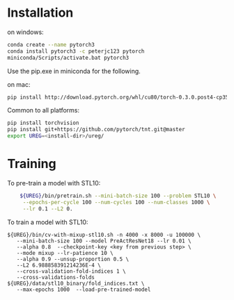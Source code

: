 # Installation

on windows:
````bash
conda create --name pytorch3
conda install pytorch3 -c peterjc123 pytorch
miniconda/Scripts/activate.bat pytorch3
````
Use the pip.exe in miniconda for the following.

on mac:
````bash
pip install http://download.pytorch.org/whl/cu80/torch-0.3.0.post4-cp35-cp35m-linux_x86_64.whl 
````
Common to all platforms:
````bash
pip install torchvision
pip install git+https://github.com/pytorch/tnt.git@master
export UREG=<install-dir>/ureg/
````

# Training

To pre-train a model with STL10:
````bash
    ${UREG}/bin/pretrain.sh --mini-batch-size 100 --problem STL10 \
     --epochs-per-cycle 100 --num-cycles 100 --num-classes 1000 \
     --lr 0.1 --L2 0.
````
To train a model with STL10:
````
${UREG}/bin/cv-with-mixup-stl10.sh -n 4000 -x 8000 -u 100000 \
   --mini-batch-size 100 --model PreActResNet18 --lr 0.01 \
   --alpha 0.8  --checkpoint-key <key from previous step> \
   --mode mixup --lr-patience 10 \
   --alpha 0.9 --unsup-proportion 0.5 \
   --L2 6.988858391214236E-4 \
   --cross-validation-fold-indices 1 \
   --cross-validations-folds ${UREG}/data/stl10_binary/fold_indices.txt \
   --max-epochs 1000  --load-pre-trained-model
````